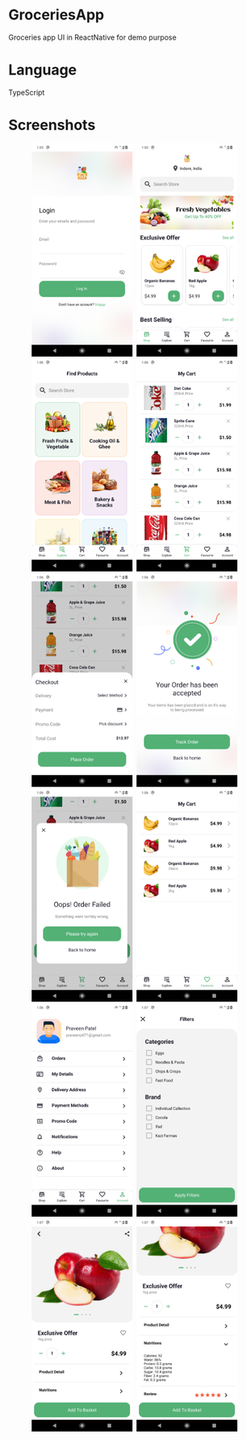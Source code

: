 # GroceriesApp
Groceries app UI in ReactNative for demo purpose

# Language
TypeScript

# Screenshots
<p align="center">
<img src="https://raw.githubusercontent.com/praveenptl71/GroceriesApp/main/screenshots/Screenshot_20210430-130527.png?token=AJYBSX6RZXRYDKBFOCUZLE3ARO4W2" alt="Your image title" width="200"/>&nbsp;
<img src="https://raw.githubusercontent.com/praveenptl71/GroceriesApp/main/screenshots/Screenshot_20210430-130600.png?token=AJYBSX5BSN2AKXQTWXEXCHLARO3Z6" alt="Your image title" width="200"/>&nbsp;
  <img src="https://raw.githubusercontent.com/praveenptl71/GroceriesApp/main/screenshots/Screenshot_20210430-130609.png?token=AJYBSX3HDWF4UNBRXHYXR73ARO32K" alt="Your image title" width="200"/>&nbsp;
<img src="https://raw.githubusercontent.com/praveenptl71/GroceriesApp/main/screenshots/Screenshot_20210430-130622.png?token=AJYBSX6HVNUJVCKQMSZBS2LARO32Q" alt="Your image title" width="200"/>&nbsp;
  <img src="https://raw.githubusercontent.com/praveenptl71/GroceriesApp/main/screenshots/Screenshot_20210430-130629.png?token=AJYBSX335C55AWZQSYMPPL3ARO32Y" alt="Your image title" width="200"/>&nbsp;
<img src="https://raw.githubusercontent.com/praveenptl71/GroceriesApp/main/screenshots/Screenshot_20210430-130635.png?token=AJYBSXYHKXTXILT7DSML663ARO33A" alt="Your image title" width="200"/>&nbsp;
  <img src="https://raw.githubusercontent.com/praveenptl71/GroceriesApp/main/screenshots/Screenshot_20210430-130643.png?token=AJYBSX5IMTYS4F4DLW4VSBLARO33G" alt="Your image title" width="200"/>&nbsp;
<img src="https://raw.githubusercontent.com/praveenptl71/GroceriesApp/main/screenshots/Screenshot_20210430-130649.png?token=AJYBSX7EJGTNFJB2GQQZQF3ARO33M" alt="Your image title" width="200"/>&nbsp;
<img src="https://raw.githubusercontent.com/praveenptl71/GroceriesApp/main/screenshots/Screenshot_20210430-130654.png?token=AJYBSX3BDTWU7HM5UVDTB7LARO33U" alt="Your image title" width="200"/>&nbsp;
<img src="https://raw.githubusercontent.com/praveenptl71/GroceriesApp/main/screenshots/Screenshot_20210430-130703.png?token=AJYBSX4PIHWCGIZTAJVFWITARO334" alt="Your image title" width="200"/>&nbsp;
<img src="https://raw.githubusercontent.com/praveenptl71/GroceriesApp/main/screenshots/Screenshot_20210430-130730.png?token=AJYBSX6SSFHUE5KMRZDRG6DARO34C" alt="Your image title" width="200"/>&nbsp;
<img src="https://raw.githubusercontent.com/praveenptl71/GroceriesApp/main/screenshots/Screenshot_20210430-130739.png?token=AJYBSXZS3NLHUHHX7AM2HBDARO34M" alt="Your image title" width="200"/>&nbsp;
</p>
